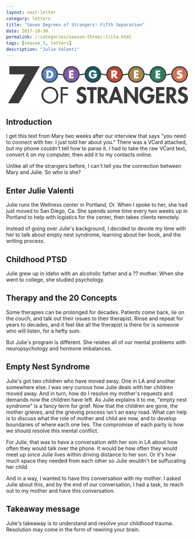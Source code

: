 ```yaml
---
layout: next-letter
category: letters
title: "Seven Degrees of Strangers: Fifth Separation"
date: 2017-10-30
permalink: /:categories/season-three/:title.html
tags: [season_3, letters]
description: "Julie Valenti"
---
```


<img src="https://github.com/jermspeaks/jermspeaks.github.io/blob/master/assets/images/7_Degrees_Of_Strangers_Letterhead.png?raw=true" alt="7 Degrees of Strangers Letterhead" width="600" />

## Introduction

I get this text from Mary two weeks after our interview that says "you need to connect with her. I just told her about you." There was a VCard attached, but my phone couldn't tell how to parse it. I had to take the raw VCard text, convert it on my computer, then add it to my contacts online.

Unlike all of the strangers before, I can't tell you the connection between Mary and Julie. So who is she?

## Enter Julie Valenti

Julie runs the Wellness center in Portland, Or. When I spoke to her, she had just moved to San Diego, Ca. She spends some time every two weeks up in Portland to help with logistics for the center, then takes clients remotely.

Instead of going over Julie's background, I decided to devote my time with her to talk about empty nest syndrome, learning about her book, and the writing process.

## Childhood PTSD

Julie grew up in Idaho with an alcoholic father and a ?? mother. When she went to college, she studied psychology. 

## Therapy and the 20 Concepts

Some therapies can be prolonged for decades. Patients come back, lie on the couch, and talk out their issues to their therapist. Rinse and repeat for years to decades, and it feel like all the therapist is there for is someone who will listen, for a hefty sum.

But Julie's program is different. She relates all of our mental problems with neuropsychology and hormone imbalances.

## Empty Nest Syndrome

Julie's got two children who have moved away. One in LA and another somewhere else. I was very curious how Julie deals with her children moved away. 
And in turn, how do I resolve my mother's requests and demands now the children have left.
As Julie explains it to me, "empty nest syndrome" is a fancy term for grief. Now that the children are gone, the mother grieves, and the grieving process isn't an easy road. 
What can help is to discuss what the role of mother and child are now, and to develop boundaries of where each one lies. The compromise of each party is how we should resolve this mental conflict. 

For Julie, that was to have a conversation with her son in LA about how often they would talk over the phone. It would be how often they would meet up since Julie lives within driving distance to her son. Or it's how much space they needed from each other so Julie wouldn't be suffucating her child. 

And in a way, I wanted to have this conversation with my mother. I asked Julie about this, and by the end of our conversation, I had a task, to reach out to my mother and have this conversation.

## Takeaway message

Julie's takeaway is to understand and resolve your childhood trauma. Resolution may come in the form of rewiring your brain.
